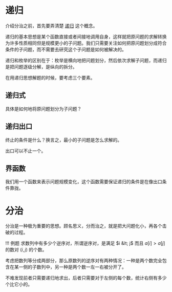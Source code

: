 # 递归

介绍分治之前，首先要弄清楚 [递归](https://zh.wikipedia.org/zh-hans/%E9%80%92%E5%BD%92) 这个概念。

递归的基本思想是某个函数直接或者间接地调用自身，这样就把原问题的求解转换为许多性质相同但是规模更小的子问题。我们只需要关注如何把原问题划分成符合条件的子问题，而不需要去研究这个子问题是如何被解决的。

递归和枚举的区别在于：枚举是横向地把问题划分，然后依次求解子问题，而递归是把问题逐级分解，是纵向的拆分。

在用递归思想解题的时候，要考虑三个要素。

## 递归式

具体是如何地将原问题划分为子问题？

## 递归出口

终止的条件是什么？换言之，最小的子问题是怎么求解的。

出口可以不止一个。

## 界函数

我们用一个函数来表示问题规模变化，这个函数需要保证递归的条件是在像出口条件靠拢。

# 分治

分治是一种极为重要的思想。顾名思义，分而治之，就是把大问题化小，再各个击破的过程。

!!! 例题
    求数列中有多少个逆序对，所谓逆序对，是满足 $i &lt; j$ 而且 $a[i] > a[j]$ 的数对 $(i, j)$ 的个数。

考虑把数列等分成两部分，那么原数列的逆序对有两种情况：一种是两个数完全包含在某一侧的子数列中，另一种是两个数一左一右被分开了。

不难发现前者只需要递归地求出，后者只需要对于左侧的每个数，统计右侧有多少个比它小的。
